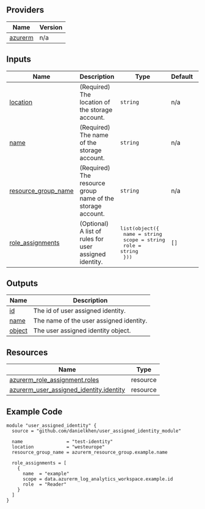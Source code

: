 <!-- BEGIN_TF_DOCS -->

## Providers

| Name | Version |
|------|---------|
| <a name="provider_azurerm"></a> [azurerm](#provider\_azurerm) | n/a |

## Inputs

| Name | Description | Type | Default | Required |
|------|-------------|------|---------|:--------:|
| <a name="input_location"></a> [location](#input\_location) | (Required) The location of the storage account. | `string` | n/a | yes |
| <a name="input_name"></a> [name](#input\_name) | (Required) The name of the storage account. | `string` | n/a | yes |
| <a name="input_resource_group_name"></a> [resource\_group\_name](#input\_resource\_group\_name) | (Required) The resource group name of the storage account. | `string` | n/a | yes |
| <a name="input_role_assignments"></a> [role\_assignments](#input\_role\_assignments) | (Optional) A list of rules for user assigned identity. | <pre>list(object({<br>    name  = string<br>    scope = string<br>    role  = string<br>  }))</pre> | `[]` | no |

## Outputs

| Name | Description |
|------|-------------|
| <a name="output_id"></a> [id](#output\_id) | The id of user assigned identity. |
| <a name="output_name"></a> [name](#output\_name) | The name of the user assigned identity. |
| <a name="output_object"></a> [object](#output\_object) | The user assigned identity object. |

## Resources

| Name | Type |
|------|------|
| [azurerm_role_assignment.roles](https://registry.terraform.io/providers/hashicorp/azurerm/latest/docs/resources/role_assignment) | resource |
| [azurerm_user_assigned_identity.identity](https://registry.terraform.io/providers/hashicorp/azurerm/latest/docs/resources/user_assigned_identity) | resource |

## Example Code

```hcl
module "user_assigned_identity" {
  source = "github.com/danielkhen/user_assigned_identity_module"

  name                = "test-identity"
  location            = "westeurope"
  resource_group_name = azurerm_resource_group.example.name

  role_assignments = [
    {
      name  = "example"
      scope = data.azurerm_log_analytics_workspace.example.id
      role  = "Reader"
    }
  ]
}
```
<!-- END_TF_DOCS -->